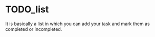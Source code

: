 # TODO_list

It is basically a list in which you can add your task and mark them as completed or incompleted.
